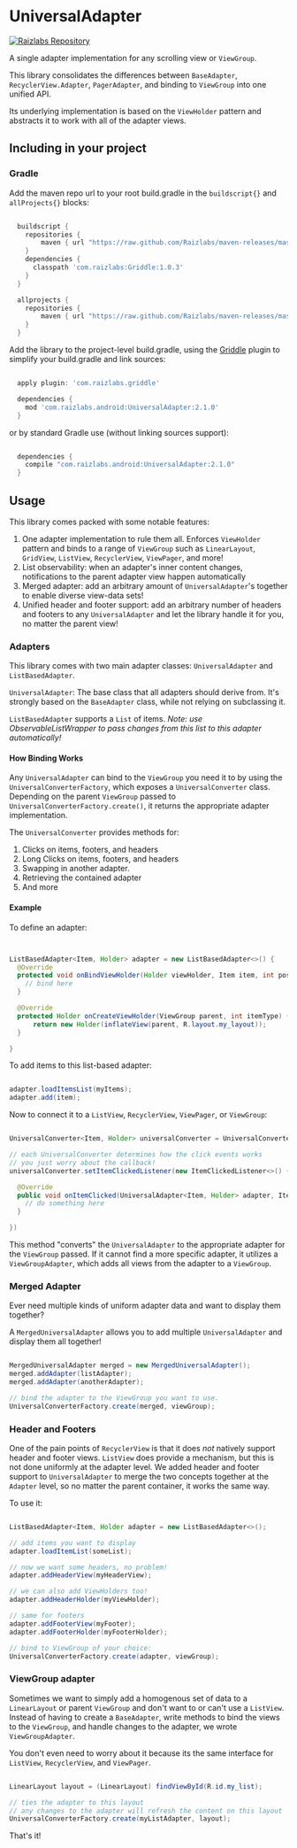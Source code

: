 # UniversalAdapter

[![Raizlabs Repository](http://img.shields.io/badge/Raizlabs%20Repository-2.1.0-blue.svg?style=flat)](https://github.com/Raizlabs/maven-releases)

A single adapter implementation for any scrolling view or `ViewGroup`.

This library consolidates the differences between `BaseAdapter`, `RecyclerView.Adapter`, `PagerAdapter`, and binding to `ViewGroup` into one unified API.

Its underlying implementation is based on the `ViewHolder` pattern and abstracts it to work with all of the adapter views.

## Including in your project

### Gradle

Add the maven repo url to your root build.gradle in the ```buildscript{}``` and ```allProjects{}``` blocks:

```groovy

  buildscript {
    repositories {
        maven { url "https://raw.github.com/Raizlabs/maven-releases/master/releases" }
    }
    dependencies {
      classpath 'com.raizlabs:Griddle:1.0.3'
    }
  }

  allprojects {
    repositories {
        maven { url "https://raw.github.com/Raizlabs/maven-releases/master/releases" }
    }
  }


```

Add the library to the project-level build.gradle, using the [Griddle](https://github.com/Raizlabs/Griddle) plugin to simplify your build.gradle and link sources:

```groovy

  apply plugin: 'com.raizlabs.griddle'

  dependencies {
    mod 'com.raizlabs.android:UniversalAdapter:2.1.0'
  }

```

or by standard Gradle use (without linking sources support):

```groovy

  dependencies {
    compile "com.raizlabs.android:UniversalAdapter:2.1.0"
  }

```

## Usage

This library comes packed with some notable features:
  1. One adapter implementation to rule them all. Enforces `ViewHolder` pattern and binds to a
  range of `ViewGroup` such as `LinearLayout`, `GridView`, `ListView`, `RecyclerView`,
  `ViewPager`, and more!
  2. List observability: when an adapter's inner content changes, notifications to the parent adapter view happen automatically
  3. Merged adapter: add an arbitrary amount of `UniversalAdapter`'s together to enable diverse view-data sets!
  4. Unified header and footer support: add an arbitrary number of headers and footers to any `UniversalAdapter` and let the library handle it for you, no matter the parent view!


### Adapters

This library comes with two main adapter classes: `UniversalAdapter` and `ListBasedAdapter`.

`UniversalAdapter`: The base class that all adapters should derive from. It's strongly
based on the `BaseAdapter` class, while not relying on subclassing it.

`ListBasedAdapter` supports a `List` of items. _Note: use ObservableListWrapper to pass changes from this list to this adapter automatically!_

#### How Binding Works

Any `UniversalAdapter` can bind to the `ViewGroup` you need it to by using the `UniversalConverterFactory`, which exposes a `UniversalConverter` class. Depending on the parent `ViewGroup` passed to `UniversalConverterFactory.create()`, it returns the appropriate adapter implementation.

The `UniversalConverter` provides methods for:
  1. Clicks on items, footers, and headers
  2. Long Clicks on items, footers, and headers
  3. Swapping in another adapter.
  4. Retrieving the contained adapter
  5. And more

#### Example

To define an adapter:

```java


ListBasedAdapter<Item, Holder> adapter = new ListBasedAdapter<>() {
  @Override
  protected void onBindViewHolder(Holder viewHolder, Item item, int position) {
    // bind here
  }

  @Override
  protected Holder onCreateViewHolder(ViewGroup parent, int itemType) {
      return new Holder(inflateView(parent, R.layout.my_layout));
  }

}


```

To add items to this list-based adapter:


```java

adapter.loadItemsList(myItems);
adapter.add(item);


```

Now to connect it to a `ListView`, `RecyclerView`, `ViewPager`, or `ViewGroup`:

```java

UniversalConverter<Item, Holder> universalConverter = UniversalConverterFactory.create(adapter, someViewGroup);

// each UniversalConverter determines how the click events works
// you just worry about the callback!
universalConverter.setItemClickedListener(new ItemClickedListener<>() {

  @Override
  public void onItemClicked(UniversalAdapter<Item, Holder> adapter, Item item, Holder holder, int position) {
    // do something here
  }

})

```

This method "converts" the `UniversalAdapter` to the appropriate adapter for the `ViewGroup` passed. If it cannot find a more specific adapter, it utilizes a `ViewGroupAdapter`, which adds all views from the adapter to a `ViewGroup`.

### Merged Adapter

Ever need multiple kinds of uniform adapter data and want to display them together?

A `MergedUniversalAdapter` allows you to add multiple `UniversalAdapter` and display them all together!

```java

MergedUniversalAdapter merged = new MergedUniversalAdapter();
merged.addAdapter(listAdapter);
merged.addAdapter(anotherAdapter);

// bind the adapter to the ViewGroup you want to use.
UniversalConverterFactory.create(merged, viewGroup);

```

### Header and Footers

One of the pain points of `RecyclerView` is that it does _not_ natively support header and footer views. `ListView` does provide a mechanism, but this is not done uniformly at the adapter level. We added header and footer support to `UniversalAdapter` to merge the two concepts together at the `Adapter` level, so no matter the parent container, it works the same way.

To use it:

```java

ListBasedAdapter<Item, Holder adapter = new ListBasedAdapter<>();

// add items you want to display
adapter.loadItemList(someList);

// now we want some headers, no problem!
adapter.addHeaderView(myHeaderView);

// we can also add ViewHolders too!
adapter.addHeaderHolder(myViewHolder);

// same for footers
adapter.addFooterView(myFooter);
adapter.addFooterHolder(myFooterHolder);

// bind to ViewGroup of your choice:
UniversalConverterFactory.create(adapter, viewGroup);

```

### ViewGroup adapter

Sometimes we want to simply add a homogenous set of data to a `LinearLayout` or parent `ViewGroup` and don't want to or can't use a `ListView`. Instead of having to create a `BaseAdapter`, write methods to bind the views to the `ViewGroup`, and handle changes to the adapter, we wrote `ViewGroupAdapter`.

You don't even need to worry about it because its the same interface for `ListView`, `RecyclerView`, and `ViewPager`.

```java

LinearLayout layout = (LinearLayout) findViewById(R.id.my_list);

// ties the adapter to this layout
// any changes to the adapter will refresh the content on this layout
UniversalConverterFactory.create(myListAdapter, layout);

```

That's it!
